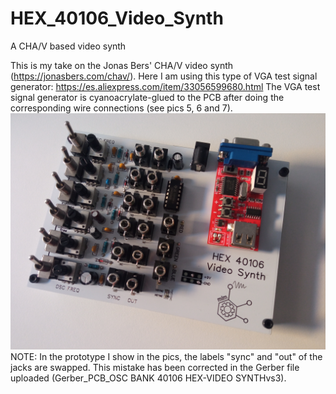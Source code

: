 # HEX_40106_Video_Synth
A CHA/V based video synth

This is my take on the Jonas Bers' CHA/V video synth (https://jonasbers.com/chav/).
Here I am using this type of VGA test signal generator: https://es.aliexpress.com/item/33056599680.html
The VGA test signal generator is cyanoacrylate-glued to the PCB after doing the corresponding wire connections (see pics 5, 6 and 7). 
![alt text](https://github.com/SlowProject/HEX_40106_Video_Synth/blob/main/pics/videosynth9.jpg)
NOTE: In the prototype I show in the pics, the labels "sync" and "out" of the jacks are swapped. This mistake has been corrected in the Gerber file uploaded (Gerber_PCB_OSC BANK 40106 HEX-VIDEO SYNTHvs3).
